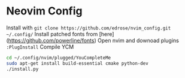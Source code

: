 # Neovim Config

Install with `git clone https://github.com/edrose/nvim_config.git ~/.config/`
Install patched fonts from [here] (https://github.com/powerline/fonts)
Open nvim and downoad plugins `:PlugInstall`
Compile YCM
```bash
cd ~/.config/nvim/plugged/YouCompleteMe
sudo apt-get install build-essential cmake python-dev
./install.py
```
